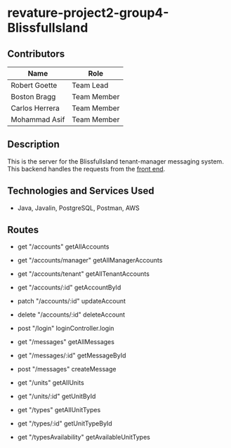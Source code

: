 # revature-project2-group4-BlissfulIsland

## Contributors
| Name          | Role         |
|---------------|--------------|
| Robert Goette | Team Lead    |
| Boston Bragg  | Team Member  |
| Carlos Herrera| Team Member  |
| Mohammad Asif | Team Member  |

## Description
This is the server for the BlissfulIsland tenant-manager messaging system. This backend handles the requests from the [front end](https://2105batch-project2-group4.s3.us-east-2.amazonaws.com/index.html).

## Technologies and Services Used
- Java, Javalin, PostgreSQL, Postman, AWS 

## Routes 
- get "/accounts"  getAllAccounts
- get "/accounts/manager" getAllManagerAccounts
- get "/accounts/tenant" getAllTenantAccounts
- get "/accounts/:id" getAccountById
- patch "/accounts/:id" updateAccount
- delete "/accounts/:id" deleteAccount

- post "/login" loginController.login

- get "/messages" getAllMessages
- get "/messages/:id" getMessageById
- post "/messages" createMessage

- get "/units" getAllUnits
- get "/units/:id" getUnitById

- get "/types" getAllUnitTypes
- get "/types/:id" getUnitTypeById
- get "/typesAvailability" getAvailableUnitTypes
